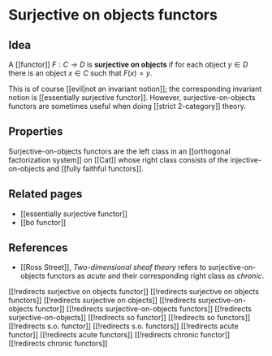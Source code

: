 # Surjective on objects functors

## Idea

A [[functor]] $F:C\to D$ is **surjective on objects** if for each object $y\in D$ there is an object $x\in C$ such that $F(x)=y$.

This is of course [[evil|not an invariant notion]]; the corresponding invariant notion is [[essentially surjective functor]].  However, surjective-on-objects functors are sometimes useful when doing [[strict 2-category]] theory.

## Properties

Surjective-on-objects functors are the left class in an [[orthogonal factorization system]] on [[Cat]] whose right class consists of the injective-on-objects and [[fully faithful functors]].

## Related pages

* [[essentially surjective functor]]
* [[bo functor]]

## References

* [[Ross Street]], *Two-dimensional sheaf theory* refers to surjective-on-objects functors as *acute* and their corresponding right class as *chronic*.

[[!redirects surjective on objects functor]]
[[!redirects surjective on objects functors]]
[[!redirects surjective on objects]]
[[!redirects surjective-on-objects functor]]
[[!redirects surjective-on-objects functors]]
[[!redirects surjective-on-objects]]
[[!redirects so functor]]
[[!redirects so functors]]
[[!redirects s.o. functor]]
[[!redirects s.o. functors]]
[[!redirects acute functor]]
[[!redirects acute functors]]
[[!redirects chronic functor]]
[[!redirects chronic functors]]
